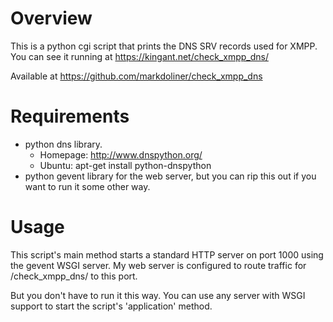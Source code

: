Overview
========
This is a python cgi script that prints the DNS SRV records used for
XMPP. You can see it running at https://kingant.net/check_xmpp_dns/

Available at https://github.com/markdoliner/check_xmpp_dns


Requirements
============
* python dns library.
  * Homepage: http://www.dnspython.org/
  * Ubuntu: apt-get install python-dnspython
* python gevent library for the web server, but you can rip this out
  if you want to run it some other way.


Usage
=====
This script's main method starts a standard HTTP server on port 1000 using
the gevent WSGI server. My web server is configured to route traffic for
/check_xmpp_dns/ to this port.

But you don't have to run it this way. You can use any server with WSGI
support to start the script's 'application' method.
